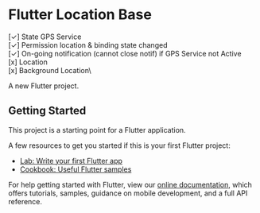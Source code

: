 # Flutter Location Base

[✓] State GPS Service\
[✓] Permission location & binding state changed\
[✓] On-going notification (cannot close notif) if GPS Service not Active\
[x] Location\
[x] Background Location\

A new Flutter project.

## Getting Started

This project is a starting point for a Flutter application.

A few resources to get you started if this is your first Flutter project:

- [Lab: Write your first Flutter app](https://flutter.dev/docs/get-started/codelab)
- [Cookbook: Useful Flutter samples](https://flutter.dev/docs/cookbook)

For help getting started with Flutter, view our
[online documentation](https://flutter.dev/docs), which offers tutorials,
samples, guidance on mobile development, and a full API reference.
